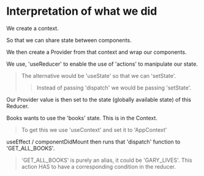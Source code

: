# Interpretation of what we did

We create a context.

So that we can share state between components.

We then create a Provider from that context and wrap our components.

We use, 'useReducer' to enable the use of 'actions' to manipulate our state.

> The alternative would be 'useState' so that we can 'setState'.
>
> > Instead of passing 'dispatch' we would be passing 'setState'.

Our Provider value is then set to the state (globally available state) of this Reducer.

Books wants to use the 'books' state. This is in the Context.

> To get this we use 'useContext' and set it to 'AppContext'

useEffect / componentDidMount then runs that 'dispatch' function to 'GET_ALL_BOOKS'.

> 'GET_ALL_BOOKS' is purely an alias, it could be 'GARY_LIVES'.
> This action HAS to have a corresponding condition in the reducer.

